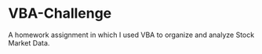 # VBA-Challenge
A homework assignment in which I used VBA to organize and analyze Stock Market Data. 
